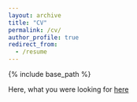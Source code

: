 ```yaml
---
layout: archive
title: "CV"
permalink: /cv/
author_profile: true
redirect_from:
  - /resume
---
```


{% include base_path %}


Here, what you were looking for [here](https://diaryorimbatorabe.github.io/files/CV_Diary_Orimbato_Rb.pdf)
